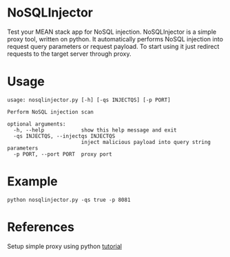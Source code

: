 # NoSQLInjector
Test your MEAN stack app for NoSQL injection. NoSQLInjector is a simple
proxy tool, written on python. It automatically performs NoSQL injection into
request query parameters or request payload. To start using it just redirect requests
to the target server through proxy.

Usage
=====
```
usage: nosqlinjector.py [-h] [-qs INJECTQS] [-p PORT]

Perform NoSQL injection scan

optional arguments:
  -h, --help            show this help message and exit
  -qs INJECTQS, --injectqs INJECTQS
                        inject malicious payload into query string parameters
  -p PORT, --port PORT  proxy port

```

Example
=======
```
python nosqlinjector.py -qs true -p 8081 
```

References
==========
Setup simple proxy using python [tutorial](https://null-byte.wonderhowto.com/how-to/sploit-make-proxy-server-python-0161232/)